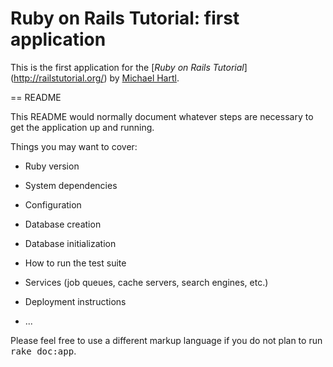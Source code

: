 # Ruby on Rails Tutorial: first application

This is the first application for the [*Ruby on Rails Tutorial*] (http://railstutorial.org/) by [Michael Hartl](http://michaelhartl.com/).


== README

This README would normally document whatever steps are necessary to get the
application up and running.

Things you may want to cover:

* Ruby version

* System dependencies

* Configuration

* Database creation

* Database initialization

* How to run the test suite

* Services (job queues, cache servers, search engines, etc.)

* Deployment instructions

* ...


Please feel free to use a different markup language if you do not plan to run
<tt>rake doc:app</tt>.
